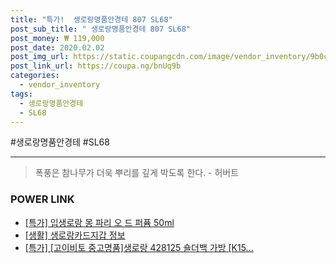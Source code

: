```yaml
--- 
title: "특가!  생로랑명품안경테 807 SL68" 
post_sub_title: " 생로랑명품안경테 807 SL68" 
post_money: ₩ 119,000 
post_date: 2020.02.02 
post_img_url: https://static.coupangcdn.com/image/vendor_inventory/9b0c/8a0e59f17188ba1cf978b0182765d8cec38311421f1770ab920d6252d36d.jpg 
post_link_url: https://coupa.ng/bnUq9b 
categories: 
  - vendor_inventory 
tags: 
  - 생로랑명품안경테 
  - SL68 
--- 
```

  #생로랑명품안경테 #SL68 
<hr> 

> 폭풍은 참나무가 더욱 뿌리를 깊게 박도록 한다. - 허버트 


### POWER LINK

* <a href="https://blog.naver.com/an0733/221788384223" target="_blank">[특가] 입생로랑 몽 파리 오 드 퍼퓸 50ml</a>
* <a href="https://blog.naver.com/fasyy4321/221763734502" target="_blank"> [생활] 생로랑카드지갑 정보 </a>
* <a href="https://blog.naver.com/sakai111/221792115761" target="_blank">[특가] [고이비토 중고명품]생로랑 428125 숄더백 가방 [K15...</a>
